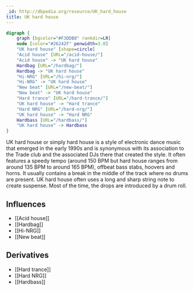 ```yaml
---
_id: http://dbpedia.org/resource/UK_hard_house
title: UK hard house
---
```


```dot
digraph {
	graph [bgcolor="#F3DDB8" rankdir=LR]
	node [color="#26242F" penwidth=3.0]
	"UK hard house" [shape=circle]
	"Acid house" [URL="/acid-house/"]
	"Acid house" -> "UK hard house"
	Hardbag [URL="/hardbag/"]
	Hardbag -> "UK hard house"
	"Hi-NRG" [URL="/hi-nrg/"]
	"Hi-NRG" -> "UK hard house"
	"New beat" [URL="/new-beat/"]
	"New beat" -> "UK hard house"
	"Hard trance" [URL="/hard-trance/"]
	"UK hard house" -> "Hard trance"
	"Hard NRG" [URL="/hard-nrg/"]
	"UK hard house" -> "Hard NRG"
	Hardbass [URL="/hardbass/"]
	"UK hard house" -> Hardbass
}
```

UK hard house or simply hard house is a style of electronic dance music that emerged in the early 1990s and is synonymous with its association to the Trade club and the associated DJs there that created the style. It often features a speedy tempo (around 150 BPM but hard house ranges from around 135 BPM to around 165 BPM), offbeat bass stabs, hoovers and horns. It usually contains a break in the middle of the track where no drums are present. UK hard house often uses a long and sharp string note to create suspense. Most of the time, the drops are introduced by a drum roll.

## Influences
- [[Acid house]]
- [[Hardbag]]
- [[Hi-NRG]]
- [[New beat]]

## Derivatives
- [[Hard trance]]
- [[Hard NRG]]
- [[Hardbass]]

